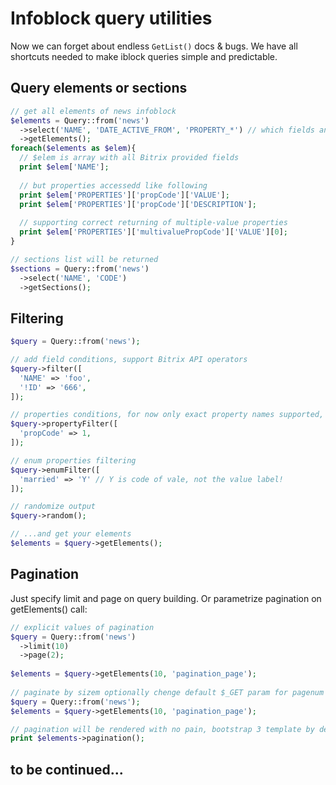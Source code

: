 # Infoblock query utilities

Now we can forget about endless `GetList()` docs & bugs. 
We have all shortcuts needed to make iblock queries simple and predictable.

## Query elements or sections

~~~php
// get all elements of news infoblock
$elements = Query::from('news')
  ->select('NAME', 'DATE_ACTIVE_FROM', 'PROPERTY_*') // which fields and/or properties are needed
  ->getElements();
foreach($elements as $elem){
  // $elem is array with all Bitrix provided fields
  print $elem['NAME'];
  
  // but properties accessedd like following
  print $elem['PROPERTIES']['propCode']['VALUE'];
  print $elem['PROPERTIES']['propCode']['DESCRIPTION'];
  
  // supporting correct returning of multiple-value properties
  print $elem['PROPERTIES']['multivaluePropCode']['VALUE'][0];
}

// sections list will be returned
$sections = Query::from('news')
  ->select('NAME', 'CODE')
  ->getSections();
~~~

## Filtering

~~~php
$query = Query::from('news');

// add field conditions, support Bitrix API operators
$query->filter([
  'NAME' => 'foo',
  '!ID' => '666',
]);

// properties conditions, for now only exact property names supported, with no operators
$query->propertyFilter([
  'propCode' => 1,
]);

// enum properties filtering
$query->enumFilter([
  'married' => 'Y' // Y is code of vale, not the value label!
]);

// randomize output
$query->random();

// ...and get your elements
$elements = $query->getElements();
~~~

## Pagination

Just specify limit and page on query building. Or parametrize pagination on getElements() call:

~~~php
// explicit values of pagination
$query = Query::from('news')
  ->limit(10)
  ->page(2);
  
$elements = $query->getElements(10, 'pagination_page');
  
// paginate by sizem optionally chenge default $_GET param for pagenum
$query = Query::from('news');
$elements = $query->getElements(10, 'pagination_page');

// pagination will be rendered with no pain, bootstrap 3 template by default
print $elements->pagination();
~~~

## to be continued...